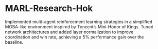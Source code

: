# MARL-Research-Hok
Implemented multi-agent reinforcement learning strategies in a simplified MOBA-like environment inspired by Tencent’s Mini-Honor of Kings. Tuned network architectures and added layer normalization to improve coordination and win rate, achieving a 5% performance gain over the baseline.
